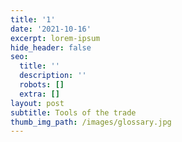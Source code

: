 ```yaml
---
title: '1'
date: '2021-10-16'
excerpt: lorem-ipsum
hide_header: false
seo:
  title: ''
  description: ''
  robots: []
  extra: []
layout: post
subtitle: Tools of the trade
thumb_img_path: /images/glossary.jpg
---
```

